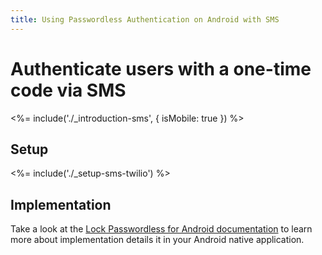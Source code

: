 ```yaml
---
title: Using Passwordless Authentication on Android with SMS
---
```


# Authenticate users with a one-time code via SMS

<%= include('./_introduction-sms', { isMobile: true }) %>

## Setup

<%= include('./_setup-sms-twilio') %>

## Implementation

Take a look at the [Lock Passwordless for Android documentation](/libraries/lock-android/passwordless) to learn more about implementation details it in your Android native application.